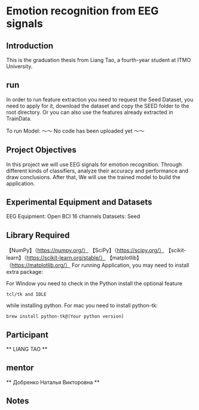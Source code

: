 # Emotion recognition from EEG signals #
## Introduction ##
This is the graduation thesis from Liang Tao, a fourth-year student at ITMO University.
## run ##
In order to run feature extraction you need to request the Seed Dataset, you need to apply for it, download the dataset and copy the SEED folder to the root directory.
Or you can also use the features already extracted in TrainData.

To run Model:
～～ No code has been uploaded yet ～～
## Project Objectives ##
In this project we will use EEG signals for emotion recognition. Through different kinds of classifiers, analyze their accuracy and performance and draw conclusions.
After that, We will use the trained model to build the application.
## Experimental Equipment and Datasets ##
EEG Equipment: Open BCI 16 channels
Datasets: Seed
## Library Required ##
【NumPy】（https://numpy.org/）
【SciPy】（https://scipy.org/）
【scikit-learn】（https://scikit-learn.org/stable/）
【matplotlib】（https://matplotlib.org/）
For running Application, you may need to install extra package:

For Window you need to check in the Python install the optional feature

```tcl/tk and IDLE```

while installing python.
For mac you need to install python-tk:

```brew install python-tk@(Your python version)```


## Participant ##

** LIANG TAO **

## mentor ##

** Добренко Наталья Викторовна **

## Notes ##
